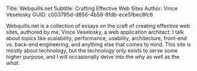 Title: Webquills.net
Subtitle: Crafting Effective Web Sites
Author: Vince Veselosky
GUID: c003795d-d856-4b59-8fdb-ece5fbec8fc6

Webquills.net is a collection of essays on the craft of creating effective web
sites, authored by me, Vince Veselosky, a web application architect. I talk
about topics like scalability, performance, usability, architecture, front-end
vs. back-end engineering, and anything else that comes to mind. This site is
mostly about technology, but the technology only exists to serve some higher
purpose, and I will occasionally delve into the *why* as well as the *what*.
